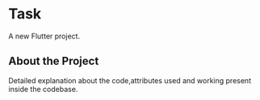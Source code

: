 # Task

A new Flutter project.

## About the Project
Detailed explanation about the code,attributes used and working present inside the codebase.

